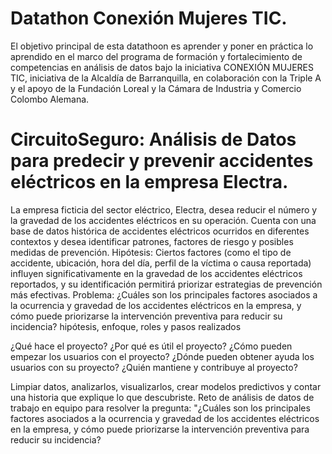# Datathon Conexión Mujeres TIC.
El objetivo principal de esta datathoon es aprender y poner en práctica lo aprendido en el marco del programa de formación y fortalecimiento de competencias en análisis de datos bajo la iniciativa CONEXIÓN MUJERES TIC, iniciativa de la Alcaldía de Barranquilla, en colaboración con la Triple A y el apoyo de la Fundación Loreal y la Cámara de Industria y Comercio Colombo Alemana. 
# CircuitoSeguro: Análisis de Datos para predecir y prevenir accidentes eléctricos en la empresa Electra.
La empresa ficticia del sector eléctrico, Electra, desea reducir el número y la gravedad de los accidentes eléctricos en su operación. Cuenta con una base de datos histórica de accidentes eléctricos ocurridos en diferentes contextos y desea identificar patrones, factores de riesgo y posibles medidas de prevención.
Hipótesis:
Ciertos factores (como el tipo de accidente, ubicación, hora del día, perfil de la víctima o causa reportada) influyen significativamente en la gravedad de los accidentes eléctricos reportados, y su identificación permitirá priorizar estrategias de prevención más efectivas.
Problema:
¿Cuáles son los principales factores asociados a la ocurrencia y gravedad de los accidentes eléctricos en la empresa, y cómo puede priorizarse la intervención preventiva para reducir su incidencia?
hipótesis, enfoque, roles y pasos realizados

¿Qué hace el proyecto?
¿Por qué es útil el proyecto?
¿Cómo pueden empezar los usuarios con el proyecto?
¿Dónde pueden obtener ayuda los usuarios con su proyecto?
¿Quién mantiene y contribuye al proyecto?



Limpiar datos, analizarlos, visualizarlos, crear modelos predictivos y contar una historia que explique lo que descubriste.
Reto de análisis de datos de trabajo en equipo para resolver la pregunta:  "¿Cuáles son los principales factores asociados a la ocurrencia y gravedad de los accidentes eléctricos en la empresa, y cómo puede priorizarse la intervención preventiva para reducir su incidencia?
